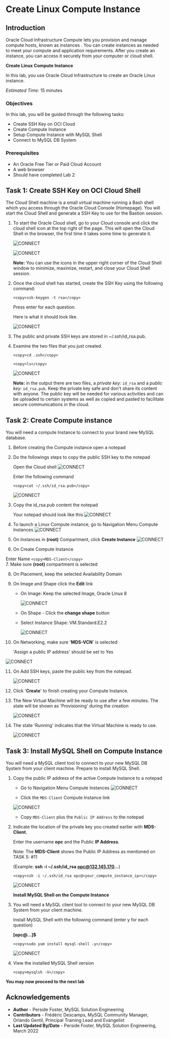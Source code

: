 # Create Linux Compute Instance


## Introduction

Oracle Cloud Infrastructure Compute lets you provision and manage compute hosts, known as instances . You can create instances as needed to meet your compute and application requirements. After you create an instance, you can access it securely from your computer or cloud shell.


**Create Linux Compute Instance**

In this lab, you use Oracle Cloud Infrastructure to create an Oracle Linux instance. 

_Estimated Time:_ 15 minutes



### Objectives

In this lab, you will be guided through the following tasks:

- Create SSH Key on OCI Cloud 
- Create Compute Instance
- Setup Compute Instance with MySQL Shell
- Connect to MySQL DB System

### Prerequisites

* An Oracle Free Tier or Paid Cloud Account
* A web browser
* Should have completed Lab 2

## Task 1: Create SSH Key on OCI Cloud Shell

The Cloud Shell machine is a small virtual machine running a Bash shell which you access through the Oracle Cloud Console (Homepage). You will start the Cloud Shell and generate a SSH Key to use  for the Bastion  session.

1.  To start the Oracle Cloud shell, go to your Cloud console and click the cloud shell icon at the top right of the page. This will open the Cloud Shell in the browser, the first time it takes some time to generate it.

    ![CONNECT](./images/cloudshellopen.png " ")

    ![CONNECT](./images/cloudshell01.png " ")

    **Note:**  You can use the icons in the upper right corner of the Cloud Shell window to minimize, maximize, restart, and close your Cloud Shell session.

2.  Once the cloud shell has started, create the SSH Key using the following command:

    ```
    <copy>ssh-keygen -t rsa</copy>
    ```
    
    Press enter for each question.
    
    Here is what it should look like.  
    
    ![CONNECT](./images/ssh-key01.png " ")

3.  The public  and  private SSH keys  are stored in ~/.ssh/id_rsa.pub.

4.  Examine the two files that you just created.

    ```
    <copy>cd .ssh</copy>
    ```
    
    ```
    <copy>ls</copy>
    ```

    ![CONNECT](./images/ssh-ls-01.png " ")

    **Note:**  in the output there are two files, a *private key:* `id_rsa` and a *public key:* `id_rsa.pub`. Keep the private key safe and don't share its content with anyone. The public key will be needed for various activities and can be uploaded to certain systems as well as copied and pasted to facilitate secure communications in the cloud.

## Task 2: Create Compute instance
You will need a compute Instance to connect to your brand new MySQL database. 

1. Before creating the Compute instance open a notepad 

2. Do the followings steps to copy the public SSH key to the  notepad 

    Open the Cloud shell
    ![CONNECT](./images/cloudshell-10.png " ")    

    Enter the following command  

    ```
    <copy>cat ~/.ssh/id_rsa.pub</copy>
    ``` 
    ![CONNECT](./images/cloudshell-11.png " ") 

3. Copy the id_rsa.pub content the notepad
        
    Your notepad should look like this
    ![CONNECT](./images/notepad-rsa-key-1.png " ")  

4. To launch a Linux Compute instance, go to 
    Navigation Menu
    Compute
    Instances
    ![CONNECT](./images/05compute01.png " ")

5. On Instances in **(root)** Compartment, click  **Create Instance**
    ![CONNECT](./images/05compute02-00.png " ")

6. On Create Compute Instance 

 Enter Name
    ```
    <copy>MDS-Client</copy>
    ```   
7. Make sure **(root)** compartment is selected 

8. On Placement, keep the selected Availability Domain

9. On Image and Shape click the **Edit** link 
    - On Image: Keep the selected Image, Oracle Linux 8 

      ![CONNECT](./images/05compute03.png " ")  

    - On Shape - Click the **change shape** button
    - Select Instance Shape: VM.Standard.E2.2

      ![CONNECT](./images/05compute-shape.png " ")  

10. On Networking, make sure '**MDS-VCN**' is selected

    'Assign a public IP address' should be set to Yes 
   
  ![CONNECT](./images/05compute04.png " ")

11. On Add SSH keys, paste the public key from the notepad. 
  
    ![CONNECT](./images/05compute-id-rsa-paste.png " ")

12. Click '**Create**' to finish creating your Compute Instance. 

13. The New Virtual Machine will be ready to use after a few minutes. The state will be shown as 'Provisioning' during the creation

    ![CONNECT](./images/05compute07.png " ")

14.	The state 'Running' indicates that the Virtual Machine is ready to use. 

    ![CONNECT](./images/05compute08-a.png " ")

## Task 3: Install MySQL Shell on Compute Instance

You will need a MySQL client tool to connect to your new MySQL DB System from your client machine. Prepare to install MySQL Shell.

1. Copy the public IP address of the active Compute Instance to a notepad

    - Go to Navigation Menu 
            Compute 
            Instances
    ![CONNECT](./images/db-list.png " ")

    - Click the `MDS-Client` Compute Instance link
    
    ![CONNECT](./images/05compute08-b.png " ")
    
    - Copy `MDS-Client` plus  the `Public IP Address` to the notepad

    
2. Indicate the location of the private key you created earlier with **MDS-Client**. 
    
    Enter the username **opc** and the Public **IP Address**.

    Note: The **MDS-Client**  shows the  Public IP Address as mentioned on TASK 5: #11
    
    (Example: **ssh -i ~/.ssh/id_rsa opc@132.145.170...**) 

    ```
    <copy>ssh -i ~/.ssh/id_rsa opc@<your_compute_instance_ip></copy>
    ```
    ![CONNECT](./images/06connect01-signin.png " ")

    **Install MySQL Shell on the Compute Instance**

3. You will need a MySQL client tool to connect to your new MySQL DB System from your client machine.

    Install MySQL Shell with the following command (enter y for each question)

    **[opc@…]$**

     ```
    <copy>sudo yum install mysql-shell -y</copy>
    ```
    ![CONNECT](./images/06connect02-shell.png " ")

 3. View the installed MySQL Shell version 

      ```
    <copy>mysqlsh -V</copy>
    ```   
**You may now proceed to the next lab**

## Acknowledgements
* **Author** - Perside Foster, MySQL Solution Engineering 
* **Contributors** - Frédéric Descamps, MySQL Community Manager, Orlando Gentil, Principal Training Lead and Evangelist
* **Last Updated By/Date** - Perside Foster, MySQL Solution Engineering, March 2022
